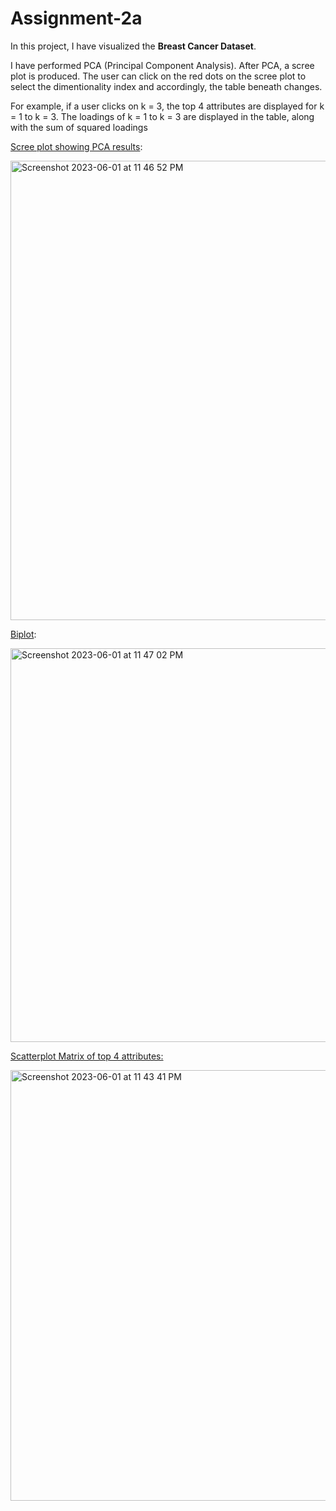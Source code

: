# Assignment-2a

In this project, I have visualized the **Breast Cancer Dataset**. 

I have performed PCA (Principal Component Analysis). After PCA, a scree plot is produced. The user can click on the red dots on the scree plot to select the dimentionality index and accordingly, the table beneath changes. 

For example, if a user clicks on k = 3, the top 4 attributes are displayed for k = 1 to k = 3. The loadings of k = 1 to k = 3 are displayed in the table, along with the sum of squared loadings

<u>Scree plot showing PCA results</u>:

<img width="735" alt="Screenshot 2023-06-01 at 11 46 52 PM" src="https://github.com/swaradgat19/Assignment-2a/assets/43824694/ad1443dc-0319-487b-8fe6-3fb29c9803f1">

<u>Biplot</u>:

<img width="630" alt="Screenshot 2023-06-01 at 11 47 02 PM" src="https://github.com/swaradgat19/Assignment-2a/assets/43824694/ff832a26-b5a3-462c-9f6b-5d6f9c0c6f6c">
  
  <u>Scatterplot Matrix of top 4 attributes:</u>

<img width="689" alt="Screenshot 2023-06-01 at 11 43 41 PM" src="https://github.com/swaradgat19/Assignment-2a/assets/43824694/eb1923dc-9ebf-4cdf-944b-b6a2e26c3a19">
